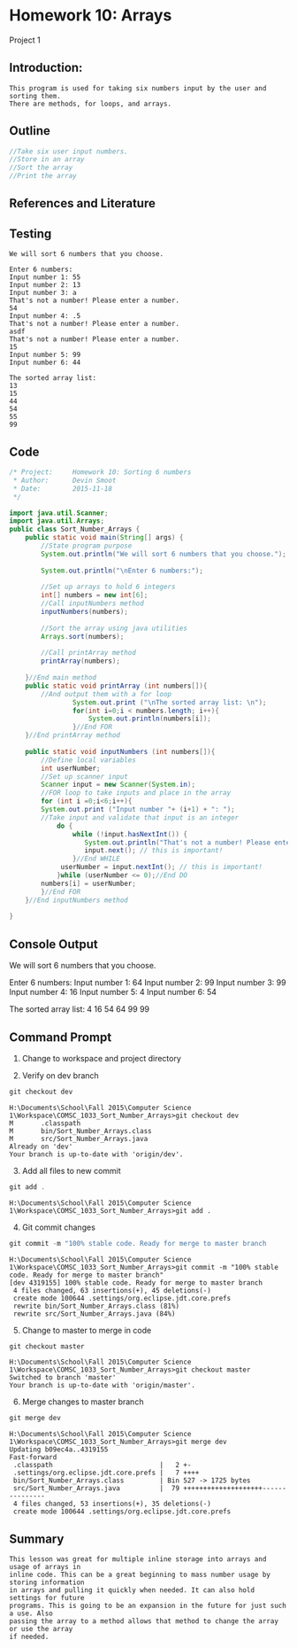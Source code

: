 # Homework 10: Arrays
  Project 1

## Introduction:

	This program is used for taking six numbers input by the user and sorting them.
	There are methods, for loops, and arrays.
	
## Outline

```java
//Take six user input numbers.
//Store in an array
//Sort the array
//Print the array
```
## References and Literature

## Testing

```
We will sort 6 numbers that you choose.

Enter 6 numbers:
Input number 1: 55
Input number 2: 13
Input number 3: a
That's not a number! Please enter a number.
54
Input number 4: .5
That's not a number! Please enter a number.
asdf
That's not a number! Please enter a number.
15
Input number 5: 99
Input number 6: 44

The sorted array list: 
13
15
44
54
55
99
```

## Code
```java
/* Project:		Homework 10: Sorting 6 numbers
 * Author:		Devin Smoot
 * Date:		2015-11-18
 */

import java.util.Scanner;
import java.util.Arrays;
public class Sort_Number_Arrays {
	public static void main(String[] args) {
		//State program purpose
		System.out.println("We will sort 6 numbers that you choose.");
		
		System.out.println("\nEnter 6 numbers:");
		
		//Set up arrays to hold 6 integers
		int[] numbers = new int[6];
		//Call inputNumbers method
		inputNumbers(numbers);
		
		//Sort the array using java utilities
		Arrays.sort(numbers);
		
		//Call printArray method
		printArray(numbers);
		
	}//End main method
	public static void printArray (int numbers[]){
		//And output them with a for loop
				System.out.print ("\nThe sorted array list: \n");
				for(int i=0;i < numbers.length; i++){
					System.out.println(numbers[i]);
				}//End FOR
	}//End printArray method
	
	public static void inputNumbers (int numbers[]){
		//Define local variables
		int userNumber;
		//Set up scanner input
		Scanner input = new Scanner(System.in);
		//FOR loop to take inputs and place in the array
		for (int i =0;i<6;i++){
		System.out.print ("Input number "+ (i+1) + ": ");		
		//Take input and validate that input is an integer
			do {
				while (!input.hasNextInt()) {
		           System.out.println("That's not a number! Please enter a number.");
		           input.next(); // this is important!
		        }//End WHILE
			 userNumber = input.nextInt(); // this is important!
			}while (userNumber <= 0);//End DO
		numbers[i] = userNumber;
		}//End FOR
	}//End inputNumbers method
	
}
```

## Console Output

We will sort 6 numbers that you choose.

Enter 6 numbers:
Input number 1: 64
Input number 2: 99
Input number 3: 99
Input number 4: 16
Input number 5: 4
Input number 6: 54

The sorted array list: 
4
16
54
64
99
99

## Command Prompt
	
1.	Change to workspace and project directory
	
2.	Verify on dev branch
```java
git checkout dev
```
```
H:\Documents\School\Fall 2015\Computer Science 1\Workspace\COMSC_1033_Sort_Number_Arrays>git checkout dev
M       .classpath
M       bin/Sort_Number_Arrays.class
M       src/Sort_Number_Arrays.java
Already on 'dev'
Your branch is up-to-date with 'origin/dev'.
```
	
3.	Add all files to new commit
	
```java
git add .
```
```
H:\Documents\School\Fall 2015\Computer Science 1\Workspace\COMSC_1033_Sort_Number_Arrays>git add .
```
	
4.	Git commit changes
```java
git commit -m "100% stable code. Ready for merge to master branch
```
```
H:\Documents\School\Fall 2015\Computer Science 1\Workspace\COMSC_1033_Sort_Number_Arrays>git commit -m "100% stable code. Ready for merge to master branch"
[dev 4319155] 100% stable code. Ready for merge to master branch
 4 files changed, 63 insertions(+), 45 deletions(-)
 create mode 100644 .settings/org.eclipse.jdt.core.prefs
 rewrite bin/Sort_Number_Arrays.class (81%)
 rewrite src/Sort_Number_Arrays.java (84%)
```
	
5.	Change to master to merge in code
```java
git checkout master
```
``` 
H:\Documents\School\Fall 2015\Computer Science 1\Workspace\COMSC_1033_Sort_Number_Arrays>git checkout master
Switched to branch 'master'
Your branch is up-to-date with 'origin/master'.
```
	
6.	Merge changes to master branch
```java
git merge dev
```
```
H:\Documents\School\Fall 2015\Computer Science 1\Workspace\COMSC_1033_Sort_Number_Arrays>git merge dev
Updating b09ec4a..4319155
Fast-forward
 .classpath                           |   2 +-
 .settings/org.eclipse.jdt.core.prefs |   7 ++++
 bin/Sort_Number_Arrays.class         | Bin 527 -> 1725 bytes
 src/Sort_Number_Arrays.java          |  79 ++++++++++++++++++++---------------
 4 files changed, 53 insertions(+), 35 deletions(-)
 create mode 100644 .settings/org.eclipse.jdt.core.prefs
 ```
	 
## Summary
	This lesson was great for multiple inline storage into arrays and usage of arrays in 
	inline code. This can be a great beginning to mass number usage by storing information
	in arrays and pulling it quickly when needed. It can also hold settings for future
	programs. This is going to be an expansion in the future for just such a use. Also
	passing the array to a method allows that method to change the array or use the array
	if needed.
	